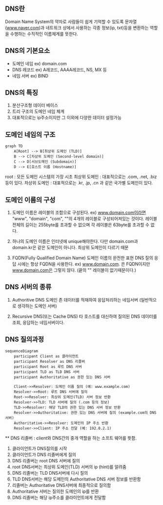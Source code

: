 ## DNS란
Domain Name System의 약자로 사람들이 쉽게 기억할 수 있도록 문자열(www.naver.com)과 네트워크 상에서 사용하는 각종 정보(ip, txt)등을 변환하는 역할을 수행하는 수직적인 이름체계를 뜻한다.

## DNS의 기본요소
- 도메인 네임 ex) domain.com
- DNS 레코드 ex) A레코드, AAAA레코드, NS, MX 등
- 네임 서버 ex) BIND

## DNS의 특징
1. 분산구조형 데이터 베이스
2. 트리 구조의 도메인 네임 체계
3. 대표적으로는 ip주소이지만 그 이외에 다양한 데이터 설정가능

## 도메인 네임의 구조
```mermaid
graph TD
    A[Root] --> B[최상위 도메인 (TLD)]
    B --> C[차상위 도메인 (Second-level domain)]
    C --> D[서브도메인 (Subdomain)]
    D --> E[호스트 이름 (Hostname)]
```
root : 모든 도메인 시스템의 가장 시초 
최상위 도메인 : 대표적으로는 .com, .net, .biz 등이 있다.
차상위 도메인 : 대표적으로는 .kr, .jp, .cn 과 같은 국가별 도메인이 있다.

## 도메인 이름의 구성
1. 도메인 이름은 레이블의 조합으로 구성된다.
ex) www.domain.com이라면 "www", "domain", "com", ""의 4개의 레이블로 구성되어져있는 것이다.
레이블 전체의 길이는 255byte를 초과할 수 없으며 각 레이블은 63byte를 초과할 수 없다.

2. 하나의 도메인 이름은 인터넷에 unique해야한다.
다만 domain.com과 domain.kr은 같은 도메인이 아니다. 최상위 도메인이 다르기 때문

3. FQDN(Fully Qualified Domain Name) 도메인 이름의 완전한 표현
DNS 질의 응답 시에는 항상 FQDN을 사용한다.
ex) www.domain.com. 은 FQDN이지만 www.domain.com은 그렇지 않다. (끝의 "" 레이블이 없기때문이다.)

## DNS 서버의 종류
1. Authoritive DNS
도메인 존 데이터를 적재하여 응답처리하는 네임서버 (일반적으로 생각하는 도메인 서버)

2. Recursive DNS(또는 Cache DNS)
타 호스트를 대신하여 질의된 DNS 데이터를 조회, 응답하는 네임서버이다.

## DNS 질의과정
```mermaid
sequenceDiagram
    participant Client as 클라이언트
    participant Resolver as DNS 리졸버
    participant Root as 루트 DNS 서버
    participant TLD as TLD DNS 서버
    participant Authoritative as 권한 있는 DNS 서버
    
    Client->>Resolver: 도메인 이름 질의 (예: www.example.com)
    Resolver->>Root: 루트 DNS 서버에 질의
    Root->>Resolver: 최상위 도메인(TLD) 서버 정보 반환
    Resolver->>TLD: TLD 서버에 질의 (.com 등의 정보)
    TLD->>Resolver: 해당 TLD의 권한 있는 DNS 서버 정보 반환
    Resolver->>Authoritative: 권한 있는 DNS 서버에 질의 (example.com의 DNS 서버)
    Authoritative->>Resolver: 도메인의 IP 주소 반환
    Resolver->>Client: IP 주소 전달 (예: 192.0.2.1)
```
** DNS 리졸버 : client와 DNS간의 중개 역할을 하는 소프트 웨어를 뜻함.
1. 클라이언트가 DNS질의를 시작
2. 클라이언트가 DNS 리졸버에게 질의
3. DNS 리졸버는 root DNS 서버에 질의
4. root DNS서버는 최상위 도메인(TLD) 서버의 ip (hint)를 알려줌
5. DNS 리졸버는 TLD DNS서버에 다시 질의
6. TLD DNS서버는 해당 도메인의 Authoritative DNS 서버 정보를 반환함
7. 리졸버는 Authoritative DNS서버에 최종적으로 질의함
8. Authoritative 서버는 질의한 도메인의 ip를 반환
9. DNS 리졸버는 해당 ip주소를 클라이언트에게 전달함



